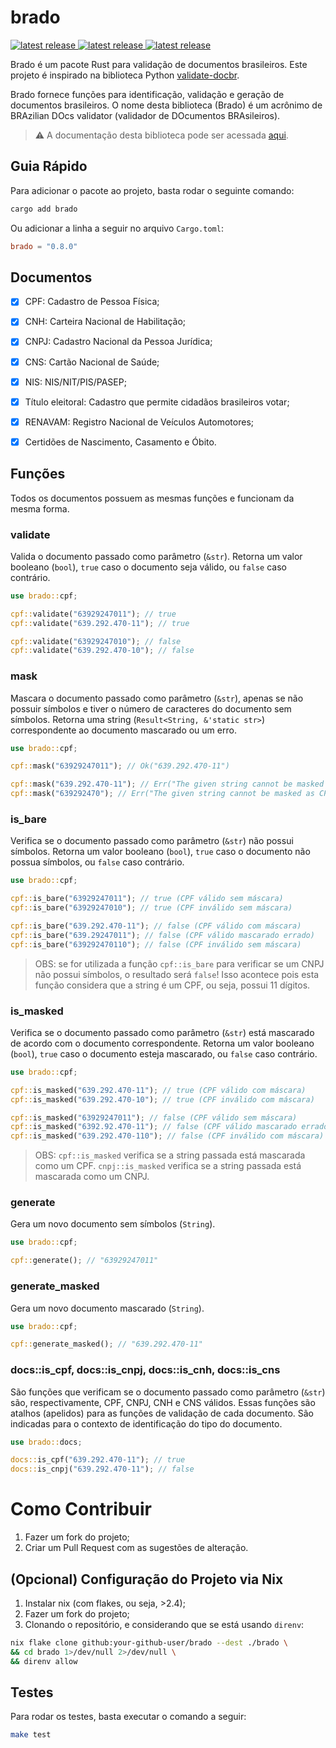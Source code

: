 # brado
<a href="https://crates.io/crates/brado">
  <img src="https://img.shields.io/crates/v/brado.svg" alt="latest release" />
</a>
<a href="https://crates.io/crates/brado">
  <img src="https://img.shields.io/crates/d/brado" alt="latest release" />
</a>
</a>
<a href="https://github.com/brenomfviana/brado/issues">
  <img src="https://img.shields.io/github/issues/brenomfviana/brado" alt="latest release" />
</a>


Brado é um pacote Rust para validação de documentos brasileiros. Este projeto é inspirado na biblioteca Python [validate-docbr](https://github.com/alvarofpp/validate-docbr).

Brado fornece funções para identificação, validação e geração de documentos brasileiros. O nome desta biblioteca (Brado) é um acrônimo de BRAzilian DOcs validator (validador de DOcumentos BRAsileiros).

> :warning: A documentação desta biblioteca pode ser acessada [aqui](https://docs.rs/brado/).


## Guia Rápido

Para adicionar o pacote ao projeto, basta rodar o seguinte comando:

```bash
cargo add brado
```

Ou adicionar a linha a seguir no arquivo `Cargo.toml`:

```toml
brado = "0.8.0"
```


## Documentos

- [x] CPF: Cadastro de Pessoa Física;
- [x] CNH: Carteira Nacional de Habilitação;
- [x] CNPJ: Cadastro Nacional da Pessoa Jurídica;
- [x] CNS: Cartão Nacional de Saúde;
- [x] NIS: NIS/NIT/PIS/PASEP;
- [x] Título eleitoral: Cadastro que permite cidadãos brasileiros votar;
- [x] RENAVAM: Registro Nacional de Veículos Automotores;
- [x] Certidões de Nascimento, Casamento e Óbito.


## Funções

Todos os documentos possuem as mesmas funções e funcionam da mesma forma.

### validate

Valida o documento passado como parâmetro (`&str`). Retorna um valor booleano (`bool`), `true` caso o documento seja válido, ou `false` caso contrário.

```rust
use brado::cpf;

cpf::validate("63929247011"); // true
cpf::validate("639.292.470-11"); // true

cpf::validate("63929247010"); // false
cpf::validate("639.292.470-10"); // false
```

### mask

Mascara o documento passado como parâmetro (`&str`), apenas se não possuir símbolos e tiver o número de caracteres do documento sem símbolos. Retorna uma string (`Result<String, &'static str>`) correspondente ao documento mascarado ou um erro.

```rust
use brado::cpf;

cpf::mask("63929247011"); // Ok("639.292.470-11")

cpf::mask("639.292.470-11"); // Err("The given string cannot be masked as CPF!")
cpf::mask("639292470"); // Err("The given string cannot be masked as CPF!")
```

### is_bare

Verifica se o documento passado como parâmetro (`&str`) não possui símbolos. Retorna um valor booleano (`bool`), `true` caso o documento não possua símbolos, ou `false` caso contrário.

```rust
use brado::cpf;

cpf::is_bare("63929247011"); // true (CPF válido sem máscara)
cpf::is_bare("63929247010"); // true (CPF inválido sem máscara)

cpf::is_bare("639.292.470-11"); // false (CPF válido com máscara)
cpf::is_bare("639.29247011"); // false (CPF válido mascarado errado)
cpf::is_bare("639292470110"); // false (CPF inválido sem máscara)
```

> OBS: se for utilizada a função `cpf::is_bare` para verificar se um CNPJ não possui símbolos, o resultado será `false`! Isso acontece pois esta função considera que a string é um CPF, ou seja, possui 11 dígitos.

### is_masked

Verifica se o documento passado como parâmetro (`&str`) está mascarado de acordo com o documento correspondente. Retorna um valor booleano (`bool`), `true` caso o documento esteja mascarado, ou `false` caso contrário.

```rust
use brado::cpf;

cpf::is_masked("639.292.470-11"); // true (CPF válido com máscara)
cpf::is_masked("639.292.470-10"); // true (CPF inválido com máscara)

cpf::is_masked("63929247011"); // false (CPF válido sem máscara)
cpf::is_masked("6392.92.470-11"); // false (CPF válido mascarado errado)
cpf::is_masked("639.292.470-110"); // false (CPF inválido com máscara)
```

> OBS: `cpf::is_masked` verifica se a string passada está mascarada como um CPF. `cnpj::is_masked` verifica se a string passada está mascarada como um CNPJ.

### generate

Gera um novo documento sem símbolos (`String`).

```rust
use brado::cpf;

cpf::generate(); // "63929247011"
```

### generate_masked

Gera um novo documento mascarado (`String`).

```rust
use brado::cpf;

cpf::generate_masked(); // "639.292.470-11"
```

### docs::is_cpf, docs::is_cnpj, docs::is_cnh, docs::is_cns

São funções que verificam se o documento passado como parâmetro (`&str`) são, respectivamente, CPF, CNPJ, CNH e CNS válidos. Essas funções são atalhos (apelidos) para as funções de validação de cada documento. São indicadas para o contexto de identificação do tipo do documento.

```rust
use brado::docs;

docs::is_cpf("639.292.470-11"); // true
docs::is_cnpj("639.292.470-11"); // false
```


# Como Contribuir

1. Fazer um fork do projeto;
2. Criar um Pull Request com as sugestões de alteração.


## (Opcional) Configuração do Projeto via Nix

1. Instalar nix (com flakes, ou seja, >2.4);
2. Fazer um fork do projeto;
3. Clonando o repositório, e considerando que se está usando `direnv`:
```bash
nix flake clone github:your-github-user/brado --dest ./brado \
&& cd brado 1>/dev/null 2>/dev/null \
&& direnv allow
```


## Testes

Para rodar os testes, basta executar o comando a seguir:

```bash
make test
```
